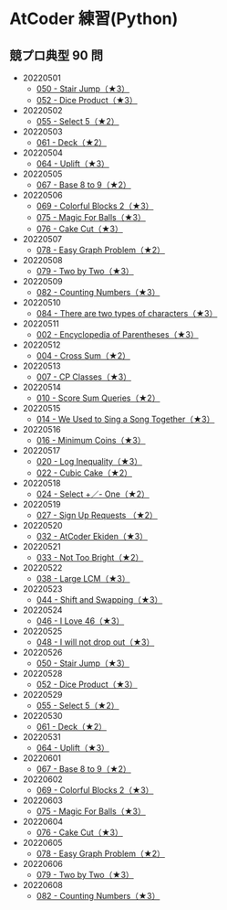 # AtCoder 練習(Python)

## 競プロ典型 90 問

- 20220501
  - [050 - Stair Jump（★3）](https://atcoder.jp/contests/typical90/tasks/typical90_ax)
  - [052 - Dice Product（★3）](https://atcoder.jp/contests/typical90/tasks/typical90_az)
- 20220502
  - [055 - Select 5（★2）](https://atcoder.jp/contests/typical90/tasks/typical90_bc)
- 20220503
  - [061 - Deck（★2）](https://atcoder.jp/contests/typical90/tasks/typical90_bi)
- 20220504
  - [064 - Uplift（★3）](https://atcoder.jp/contests/typical90/tasks/typical90_bl)
- 20220505
  - [067 - Base 8 to 9（★2）](https://atcoder.jp/contests/typical90/tasks/typical90_bo)
- 20220506
  - [069 - Colorful Blocks 2（★3）](https://atcoder.jp/contests/typical90/tasks/typical90_bq)
  - [075 - Magic For Balls（★3）](https://atcoder.jp/contests/typical90/tasks/typical90_bw)
  - [076 - Cake Cut（★3）](https://atcoder.jp/contests/typical90/tasks/typical90_bx)
- 20220507
  - [078 - Easy Graph Problem（★2）](https://atcoder.jp/contests/typical90/tasks/typical90_bz)
- 20220508
  - [079 - Two by Two（★3）](https://atcoder.jp/contests/typical90/tasks/typical90_ca)
- 20220509
  - [082 - Counting Numbers（★3）](https://atcoder.jp/contests/typical90/tasks/typical90_cd)
- 20220510
  - [084 - There are two types of characters（★3）](https://atcoder.jp/contests/typical90/tasks/typical90_cf)
- 20220511
  - [002 - Encyclopedia of Parentheses（★3）](https://atcoder.jp/contests/typical90/tasks/typical90_b)
- 20220512
  - [004 - Cross Sum（★2）](https://atcoder.jp/contests/typical90/tasks/typical90_d)
- 20220513
  - [007 - CP Classes（★3）](https://atcoder.jp/contests/typical90/tasks/typical90_g)
- 20220514
  - [010 - Score Sum Queries（★2）](https://atcoder.jp/contests/typical90/tasks/typical90_j)
- 20220515
  - [014 - We Used to Sing a Song Together（★3）](https://atcoder.jp/contests/typical90/tasks/typical90_n)
- 20220516
  - [016 - Minimum Coins（★3）](https://atcoder.jp/contests/typical90/tasks/typical90_p)
- 20220517
  - [020 - Log Inequality（★3）](https://atcoder.jp/contests/typical90/tasks/typical90_t)
  - [022 - Cubic Cake（★2）](https://atcoder.jp/contests/typical90/tasks/typical90_v)
- 20220518
  - [024 - Select +／- One（★2）](https://atcoder.jp/contests/typical90/tasks/typical90_x)
- 20220519
  - [027 - Sign Up Requests （★2）](https://atcoder.jp/contests/typical90/tasks/typical90_aa)
- 20220520
  - [032 - AtCoder Ekiden（★3）](https://atcoder.jp/contests/typical90/tasks/typical90_af)
- 20220521
  - [033 - Not Too Bright（★2）](https://atcoder.jp/contests/typical90/tasks/typical90_ag)
- 20220522
  - [038 - Large LCM（★3）](https://atcoder.jp/contests/typical90/tasks/typical90_al)
- 20220523
  - [044 - Shift and Swapping（★3）](https://atcoder.jp/contests/typical90/tasks/typical90_ar)
- 20220524
  - [046 - I Love 46（★3）](https://atcoder.jp/contests/typical90/tasks/typical90_at)
- 20220525
  - [048 - I will not drop out（★3）](https://atcoder.jp/contests/typical90/tasks/typical90_av)
- 20220526
  - [050 - Stair Jump（★3）](https://atcoder.jp/contests/typical90/tasks/typical90_ax)
- 20220528
  - [052 - Dice Product（★3）](https://atcoder.jp/contests/typical90/tasks/typical90_az)
- 20220529
  - [055 - Select 5（★2）](https://atcoder.jp/contests/typical90/tasks/typical90_bc)
- 20220530
  - [061 - Deck（★2）](https://atcoder.jp/contests/typical90/tasks/typical90_bi)
- 20220531
  - [064 - Uplift（★3）](https://atcoder.jp/contests/typical90/tasks/typical90_bl)
- 20220601
  - [067 - Base 8 to 9（★2）](https://atcoder.jp/contests/typical90/tasks/typical90_bo)
- 20220602
  - [069 - Colorful Blocks 2（★3）](https://atcoder.jp/contests/typical90/tasks/typical90_bq)
- 20220603
  - [075 - Magic For Balls（★3）](https://atcoder.jp/contests/typical90/tasks/typical90_bw)
- 20220604
  - [076 - Cake Cut（★3）](https://atcoder.jp/contests/typical90/tasks/typical90_bx)
- 20220605
  - [078 - Easy Graph Problem（★2）](https://atcoder.jp/contests/typical90/tasks/typical90_bz)
- 20220606
  - [079 - Two by Two（★3）](https://atcoder.jp/contests/typical90/tasks/typical90_ca)
- 20220608
  - [082 - Counting Numbers（★3）](https://atcoder.jp/contests/typical90/tasks/typical90_cd)